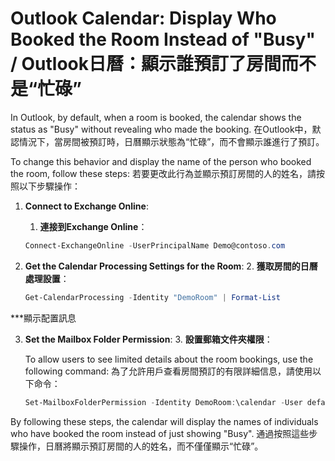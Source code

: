 # Outlook Calendar: Display Who Booked the Room Instead of "Busy" / Outlook日曆：顯示誰預訂了房間而不是“忙碌”

In Outlook, by default, when a room is booked, the calendar shows the status as "Busy" without revealing who made the booking. 
在Outlook中，默認情況下，當房間被預訂時，日曆顯示狀態為“忙碌”，而不會顯示誰進行了預訂。

To change this behavior and display the name of the person who booked the room, follow these steps:
若要更改此行為並顯示預訂房間的人的姓名，請按照以下步驟操作：

1. **Connect to Exchange Online**:
   1. **連接到Exchange Online**：

   ```powershell
   Connect-ExchangeOnline -UserPrincipalName Demo@contoso.com
   ```

2. **Get the Calendar Processing Settings for the Room**:
   2. **獲取房間的日曆處理設置**：

   ```powershell
   Get-CalendarProcessing -Identity "DemoRoom" | Format-List
   ```
***顯示配置訊息
   

3. **Set the Mailbox Folder Permission**:
   3. **設置郵箱文件夾權限**：

   To allow users to see limited details about the room bookings, use the following command:
   為了允許用戶查看房間預訂的有限詳細信息，請使用以下命令：

   ```powershell
   Set-MailboxFolderPermission -Identity DemoRoom:\calendar -User default -AccessRights LimitedDetails
   ```

By following these steps, the calendar will display the names of individuals who have booked the room instead of just showing "Busy".
通過按照這些步驟操作，日曆將顯示預訂房間的人的姓名，而不僅僅顯示“忙碌”。

